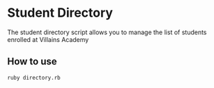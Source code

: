 # Student Directory #

The student directory script allows you to manage the list of students enrolled at Villains Academy

## How to use ##


```Shell
ruby directory.rb
```
